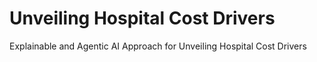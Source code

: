 # Unveiling Hospital Cost Drivers
Explainable and Agentic AI Approach for Unveiling Hospital Cost Drivers
